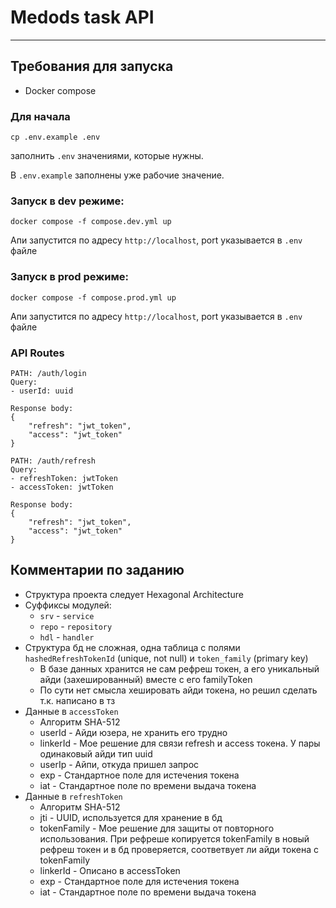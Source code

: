 # Medods task API

<hr>

## Требования для запуска

- Docker compose 

### Для начала
```
cp .env.example .env
```

заполнить `.env` значениями, которые нужны.

В `.env.example` заполнены уже рабочие значение.


### Запуск в dev режиме:

```
docker compose -f compose.dev.yml up
```

Апи запустится по адресу `http://localhost`, port указывается в `.env` файле

### Запуск в prod режиме:

```
docker compose -f compose.prod.yml up
```

Апи запустится по адресу `http://localhost`, port указывается в `.env` файле

### API Routes

```
PATH: /auth/login
Query:
- userId: uuid

Response body:
{
    "refresh": "jwt_token",
    "access": "jwt_token"
}

```

```
PATH: /auth/refresh
Query:
- refreshToken: jwtToken
- accessToken: jwtToken

Response body:
{
    "refresh": "jwt_token",
    "access": "jwt_token"
}
```


## Комментарии по заданию
- Структура проекта следует Hexagonal Architecture
- Суффиксы модулей:
  - `srv` - `service`
  - `repo` - `repository`
  - `hdl` - `handler`
- Структура бд не сложная, одна таблица с полями `hashedRefreshTokenId` (unique, not null) и `token_family` (primary key)
  - В базе данных хранится не сам рефреш токен, а его уникальный айди (захешированный) вместе с его familyToken 
  - По сути нет смысла хешировать айди токена, но решил сделать т.к. написано в тз
- Данные в `accessToken`
  - Алгоритм SHA-512  
  - userId - Айди юзера, не хранить его трудно
  - linkerId - Мое решение для связи refresh и access токена. У пары одинаковый айди тип uuid
  - userIp - Айпи, откуда пришел запрос
  - exp - Стандартное поле для истечения токена
  - iat - Стандартное поле по времени выдача токена
- Данные в `refreshToken`
  - Алгоритм SHA-512
  - jti - UUID, используется для хранение в бд
  - tokenFamily - Мое решение для защиты от повторного использования. При рефреше копируется tokenFamily в новый рефреш токен и в бд проверяется, соответвует ли айди токена с tokenFamily
  - linkerId - Описано в accessToken
  - exp - Стандартное поле для истечения токена
  - iat - Стандартное поле по времени выдача токена